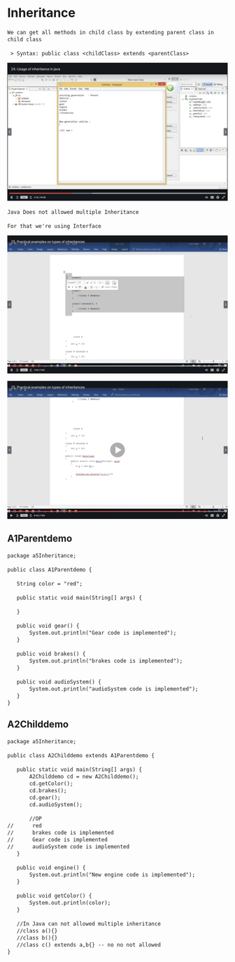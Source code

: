 # Inheritance

```Parent - Child Concept
We can get all methods in child class by extending parent class in child class

 > Syntax: public class <childClass> extends <parentClass>
 ```
 
 ![alt text](https://github.com/JigarSony/coreJava/blob/master/Screenshots/9.png?raw=true)
 
 ~~~
 Java Does not allowed multiple Inheritance
 
 For that we're using Interface
 ~~~
 
 ![alt text](https://github.com/JigarSony/coreJava/blob/master/Screenshots/10.png?raw=true)
 
 
 ![alt text](https://github.com/JigarSony/coreJava/blob/master/Screenshots/11.png?raw=true)
 
## A1Parentdemo
 
 ```
 package a5Inheritance;

public class A1Parentdemo {

	String color = "red";

	public static void main(String[] args) {

	}

	public void gear() {
		System.out.println("Gear code is implemented");
	}
	
	public void brakes() {
		System.out.println("brakes code is implemented");
	}
	
	public void audioSystem() {
		System.out.println("audioSystem code is implemented");
	}
}
 ```
 
## A2Childdemo
 
 ```
 package a5Inheritance;

public class A2Childdemo extends A1Parentdemo {

	public static void main(String[] args) {
		A2Childdemo cd = new A2Childdemo();
		cd.getColor();
		cd.brakes();
		cd.gear();
		cd.audioSystem();
		
		//OP
//		red
//		brakes code is implemented
//		Gear code is implemented
//		audioSystem code is implemented
	}
	
	public void engine() {
		System.out.println("New engine code is implemented");
	}
	
	public void getColor() {
		System.out.println(color);
	}
	
	//In Java can not allowed multiple inheritance
	//class a(){}
	//class b(){}
	//class c() extends a,b{} -- no no not allowed
}
 ```